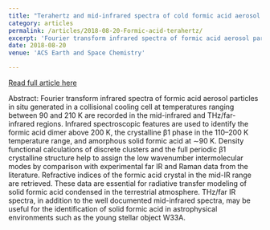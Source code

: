 ```yaml
---
title: "Terahertz and mid-infrared spectra of cold formic acid aerosol particles"
category: articles
permalink: /articles/2018-08-20-Formic-acid-terahertz/ 
excerpt: 'Fourier transform infrared spectra of formic acid aerosol particles in situ generated in a collisional cooling cell at temperatures ranging between 90 and 210 K are recorded in the mid-infrared and THz/far-infrared regions. Infrared spectroscopic features are used to identify the formic acid dimer above 200 K, the crystalline β1 phase in the 110–200 K temperature range, and amorphous solid formic acid at ∼90 K.'
date: 2018-08-20
venue: 'ACS Earth and Space Chemistry'

---
```


<a href='https://doi.org/10.1021/acsearthspacechem.8b00085'>Read full article here</a>

Abstract: Fourier transform infrared spectra of formic acid aerosol particles in situ generated in a collisional cooling cell at temperatures ranging between 90 and 210 K are recorded in the mid-infrared and THz/far-infrared regions. Infrared spectroscopic features are used to identify the formic acid dimer above 200 K, the crystalline β1 phase in the 110–200 K temperature range, and amorphous solid formic acid at ∼90 K. Density functional calculations of discrete clusters and the full periodic β1 crystalline structure help to assign the low wavenumber intermolecular modes by comparison with experimental far IR and Raman data from the literature. Refractive indices of the formic acid crystal in the mid-IR range are retrieved. These data are essential for radiative transfer modeling of solid formic acid condensed in the terrestrial atmosphere. THz/far IR spectra, in addition to the well documented mid-infrared spectra, may be useful for the identification of solid formic acid in astrophysical environments such as the young stellar object W33A.
